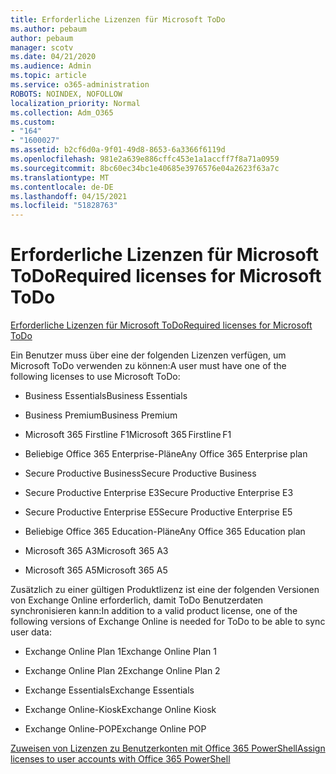```yaml
---
title: Erforderliche Lizenzen für Microsoft ToDo
ms.author: pebaum
author: pebaum
manager: scotv
ms.date: 04/21/2020
ms.audience: Admin
ms.topic: article
ms.service: o365-administration
ROBOTS: NOINDEX, NOFOLLOW
localization_priority: Normal
ms.collection: Adm_O365
ms.custom:
- "164"
- "1600027"
ms.assetid: b2cf6d0a-9f01-49d8-8653-6a3366f6119d
ms.openlocfilehash: 981e2a639e886cffc453e1a1accff7f8a71a0959
ms.sourcegitcommit: 8bc60ec34bc1e40685e3976576e04a2623f63a7c
ms.translationtype: MT
ms.contentlocale: de-DE
ms.lasthandoff: 04/15/2021
ms.locfileid: "51828763"
---
```

# <a name="required-licenses-for-microsoft-todo"></a><span data-ttu-id="414b9-102">Erforderliche Lizenzen für Microsoft ToDo</span><span class="sxs-lookup"><span data-stu-id="414b9-102">Required licenses for Microsoft ToDo</span></span>

[<span data-ttu-id="414b9-103">Erforderliche Lizenzen für Microsoft ToDo</span><span class="sxs-lookup"><span data-stu-id="414b9-103">Required licenses for Microsoft ToDo</span></span>](https://support.office.com/article/381e9d1b-c500-49b5-973e-890fd86528d7.aspx)
  
<span data-ttu-id="414b9-104">Ein Benutzer muss über eine der folgenden Lizenzen verfügen, um Microsoft ToDo verwenden zu können:</span><span class="sxs-lookup"><span data-stu-id="414b9-104">A user must have one of the following licenses to use Microsoft ToDo:</span></span>
  
- <span data-ttu-id="414b9-105">Business Essentials</span><span class="sxs-lookup"><span data-stu-id="414b9-105">Business Essentials</span></span>

- <span data-ttu-id="414b9-106">Business Premium</span><span class="sxs-lookup"><span data-stu-id="414b9-106">Business Premium</span></span>

- <span data-ttu-id="414b9-107">Microsoft 365 Firstline F1</span><span class="sxs-lookup"><span data-stu-id="414b9-107">Microsoft 365 Firstline F1</span></span>

- <span data-ttu-id="414b9-108">Beliebige Office 365 Enterprise-Pläne</span><span class="sxs-lookup"><span data-stu-id="414b9-108">Any Office 365 Enterprise plan</span></span>

- <span data-ttu-id="414b9-109">Secure Productive Business</span><span class="sxs-lookup"><span data-stu-id="414b9-109">Secure Productive Business</span></span>

- <span data-ttu-id="414b9-110">Secure Productive Enterprise E3</span><span class="sxs-lookup"><span data-stu-id="414b9-110">Secure Productive Enterprise E3</span></span>

- <span data-ttu-id="414b9-111">Secure Productive Enterprise E5</span><span class="sxs-lookup"><span data-stu-id="414b9-111">Secure Productive Enterprise E5</span></span>

- <span data-ttu-id="414b9-112">Beliebige Office 365 Education-Pläne</span><span class="sxs-lookup"><span data-stu-id="414b9-112">Any Office 365 Education plan</span></span>

- <span data-ttu-id="414b9-113">Microsoft 365 A3</span><span class="sxs-lookup"><span data-stu-id="414b9-113">Microsoft 365 A3</span></span>

- <span data-ttu-id="414b9-114">Microsoft 365 A5</span><span class="sxs-lookup"><span data-stu-id="414b9-114">Microsoft 365 A5</span></span>

<span data-ttu-id="414b9-115">Zusätzlich zu einer gültigen Produktlizenz ist eine der folgenden Versionen von Exchange Online erforderlich, damit ToDo Benutzerdaten synchronisieren kann:</span><span class="sxs-lookup"><span data-stu-id="414b9-115">In addition to a valid product license, one of the following versions of Exchange Online is needed for ToDo to be able to sync user data:</span></span>
  
- <span data-ttu-id="414b9-116">Exchange Online Plan 1</span><span class="sxs-lookup"><span data-stu-id="414b9-116">Exchange Online Plan 1</span></span>

- <span data-ttu-id="414b9-117">Exchange Online Plan 2</span><span class="sxs-lookup"><span data-stu-id="414b9-117">Exchange Online Plan 2</span></span>

- <span data-ttu-id="414b9-118">Exchange Essentials</span><span class="sxs-lookup"><span data-stu-id="414b9-118">Exchange Essentials</span></span>

- <span data-ttu-id="414b9-119">Exchange Online-Kiosk</span><span class="sxs-lookup"><span data-stu-id="414b9-119">Exchange Online Kiosk</span></span>

- <span data-ttu-id="414b9-120">Exchange Online-POP</span><span class="sxs-lookup"><span data-stu-id="414b9-120">Exchange Online POP</span></span>

[<span data-ttu-id="414b9-121">Zuweisen von Lizenzen zu Benutzerkonten mit Office 365 PowerShell</span><span class="sxs-lookup"><span data-stu-id="414b9-121">Assign licenses to user accounts with Office 365 PowerShell</span></span>](https://docs.microsoft.com/office365/enterprise/powershell/assign-licenses-to-user-accounts-with-office-365-powershell )
  